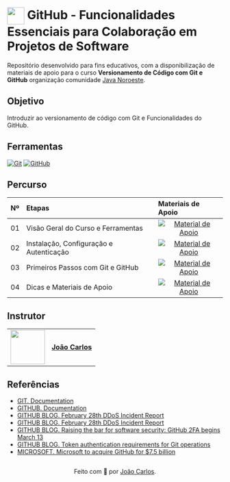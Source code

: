 <h1>
    <a href="https://javanoroeste.com.br/javanoroeste/javaday_riopreto/">
     <img align="center" width="40px" src="https://javanoroeste.com.br/javanoroeste/javaday_riopreto/favicon.svg"></a>
    <span>GitHub - Funcionalidades Essenciais para Colaboração em Projetos de Software</span>
</h1>

Repositório desenvolvido para fins educativos, com a disponibilização de materiais de apoio para o curso **Versionamento de Código com Git e GitHub** organização comunidade [Java Noroeste](https://javanoroeste.com.br/javanoroeste/).

## Objetivo

Introduzir ao versionamento de código com Git e Funcionalidades do GitHub.

## Ferramentas

[![Git](https://img.shields.io/badge/Git-000?style=for-the-badge&logo=git&logoColor=E94D5F)](https://git-scm.com/doc)
[![GitHub](https://img.shields.io/badge/GitHub-000?style=for-the-badge&logo=github&logoColor=30A3DC)](https://docs.github.com/)
<br>

## Percurso

<table>
  <thead>
    <tr align="left">
      <th>Nº</th>
      <th>Etapas</th>
      <th>Materiais de Apoio</th>
    </tr>
  </thead>
  <tbody align="left">
    <tr>
      <td>01</td>
      <td>Visão Geral do Curso e Ferramentas</td>
      <td align="center">
        <a href="./Workshop-Git-GitHub/Instruções/materiais-de-apoio/01-visao-geral-do-curso-e-ferramentas.md">
           <img align="center" alt="Material de Apoio" src="https://img.shields.io/badge/Ver%20Material-30A3DC?style=for-the-badge">
        </a>
      </td>
    </tr>
    <tr>
      <td>02</td>
      <td>Instalação, Configuração e Autenticação</td>
      <td align="center">
        <a href="./Workshop-Git-GitHub/Instruções/materiais-de-apoio/02-instalacao-configuracao-e-autenticacao.md">
           <img align="center" alt="Material de Apoio" src="https://img.shields.io/badge/Ver%20Material-E94D5F?style=for-the-badge">
        </a>
      </td>
    </tr>
    <tr>
      <td>03</td>
      <td>Primeiros Passos com Git e GitHub</td>
      <td align="center">
        <a href="./Workshop-Git-GitHub/Instruções/materiais-de-apoio/03-primeiros-passos-com-git-e-github.md">
           <img align="center" alt="Material de Apoio" src="https://img.shields.io/badge/Ver%20Material-30A3DC?style=for-the-badge">
        </a>
      </td>    
    </tr>
    <tr>
      <td>04</td>
      <td>Dicas e Materiais de Apoio</td>
      <td align="center">
        <a href="./Workshop-Git-GitHub/Instruções/materiais-de-apoio/04-dicas-e-materiais-de-apoio.md">
           <img align="center" alt="Material de Apoio" src="https://img.shields.io/badge/Ver%20Material-E94D5F?style=for-the-badge">
        </a>
      </td>    
    </tr>
  </tbody>
  <tfoot></tfoot>
</table>

## Instrutor

<table>
  <tr>
    <td>
      <img width="80px" align="center" src="https://media.licdn.com/dms/image/v2/C4D03AQEn6H_KTF76Bw/profile-displayphoto-shrink_200_200/profile-displayphoto-shrink_200_200/0/1647975139437?e=1730332800&v=beta&t=RX_ZvPt7JnVIdSanMYniqS7-ik3t6D4bfgnRSGeSjKc"/>
    </td>
    <td align="left">
      <a href="www.linkedin.com/in/joão-carlos-barsanelli">
        <span><b>João Carlos</b></span>
      </a>
      <br>
      <span></span>
    </td>
  </tr>
</table>

## Referências

- [GIT. Documentation](https://git-scm.com/doc)
- [GITHUB. Documentation](https://docs.github.com/)
- [GITHUB BLOG. February 28th DDoS Incident Report](https://github.blog/2018-03-01-ddos-incident-report/)
- [GITHUB BLOG. February 28th DDoS Incident Report](https://github.blog/2018-03-01-ddos-incident-report/)
- [GITHUB BLOG. Raising the bar for software security: GitHub 2FA begins March 13](https://github.blog/2023-03-09-raising-the-bar-for-software-security-github-2fa-begins-march-13/)
- [GITHUB BLOG. Token authentication requirements for Git operations](https://github.blog/2020-12-15-token-authentication-requirements-for-git-operations/)
- [MICROSOFT. Microsoft to acquire GitHub for $7.5 billion](https:/news.microsoft.com/2018/06/04/microsoft-to-acquire-github-for-7-5-billion/)

##

<div align="center">Feito com 💙 por <a href="https://github.com/jocarsbarsa">João Carlos</a>.</div>
